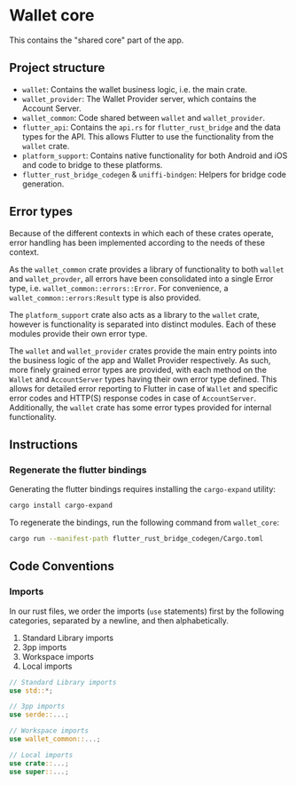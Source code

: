 # Wallet core

This contains the "shared core" part of the app.

## Project structure

- `wallet`: Contains the wallet business logic, i.e. the main crate.
- `wallet_provider`: The Wallet Provider server, which contains the Account Server.
- `wallet_common`: Code shared between `wallet` and `wallet_provider`.
- `flutter_api`: Contains the `api.rs` for `flutter_rust_bridge` and the data types for the API. This allows Flutter to use the functionality from the `wallet` crate.
- `platform_support`: Contains native functionality for both Android and iOS and code to bridge to these platforms.
- `flutter_rust_bridge_codegen` & `uniffi-bindgen`: Helpers for bridge code generation.

## Error types

Because of the different contexts in which each of these crates operate, error handling has been implemented according to the needs of these context.

As the `wallet_common` crate provides a library of functionality to both `wallet` and `wallet_provder`, all errors have been consolidated into a single Error type, i.e. `wallet_common::errors::Error`.
For convenience, a `wallet_common::errors:Result` type is also provided.

The `platform_support` crate also acts as a library to the `wallet` crate, however is functionality is separated into distinct modules.
Each of these modules provide their own error type.

The `wallet` and `wallet_provider` crates provide the main entry points into the business logic of the app and Wallet Provider respectively.
As such, more finely grained error types are provided, with each method on the `Wallet` and `AccountServer` types having their own error type defined.
This allows for detailed error reporting to Flutter in case of `Wallet` and specific error codes and HTTP(S) response codes in case of `AccountServer`.
Additionally, the `wallet` crate has some error types provided for internal functionality.

## Instructions

### Regenerate the flutter bindings

Generating the flutter bindings requires installing the `cargo-expand` utility:

```sh
cargo install cargo-expand
```

To regenerate the bindings, run the following command from `wallet_core`:

```sh
cargo run --manifest-path flutter_rust_bridge_codegen/Cargo.toml
```

## Code Conventions

### Imports

In our rust files, we order the imports (`use` statements) first by the following categories, separated by a newline, and then alphabetically.

1. Standard Library imports
2. 3pp imports
3. Workspace imports
4. Local imports

```rs
// Standard Library imports
use std::*;

// 3pp imports
use serde::...;

// Workspace imports
use wallet_common::...;

// Local imports
use crate::...;
use super::...;
```
